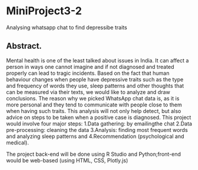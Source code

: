 # MiniProject3-2
Analysing whatsapp chat to find depressibe traits 

<h2>Abstract.</h2> Mental health is one of the least talked about issues in India. It can
affect a person in ways one cannot imagine and if not diagnosed and treated
properly can lead to tragic incidents. Based on the fact that human behaviour
changes when people have depressive traits such as the type and frequency of
words they use, sleep patterns and other thoughts that can be measured via their
texts, we would like to analyze and draw conclusions.
The reason why we picked WhatsApp chat data is, as it is more personal and
they tend to communicate with people close to them when having such traits.
This analysis will not only help detect, but also advice on steps to be taken when
a positive case is diagnosed.
This project would involve four major steps: 
1.Data gathering: by emailingthe chat 
2.Data pre-processing: cleaning the data 
3.Analysis: finding most frequent words and analyzing sleep patterns and
4.Recommendation (psychological and medical).

The project back-end will be done using R Studio and Python;front-end would
be web-based (using HTML, CSS, Plotly.js)
